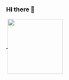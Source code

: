 ### Hi there 👋
<a href="https://github.com/kariSpace">
  <img align="center" height="150px" rc="https://github-readme-stats.vercel.app/api?username=KariSpace&theme=tokyonight&bg_color=0d1117&show_icons=true&hide_border=false&icon_color=58a6ff&title_color=58a6ff" />
</a>
<a href="https://github.com/kariSpace">
  <img align="center"  height="150px" src="https://github-readme-stats.vercel.app/api/top-langs/?username=KariSpace&theme=tokyonight&show_icons=true&hide_border=false&icon_color=58a6ff&title_color=58a6ff&bg_color=0d1117&layout=compact" />
</a>




<!--
**KariSpace/KariSpace** is a ✨ _special_ ✨ repository because its `README.md` (this file) appears on your GitHub profile.

Here are some ideas to get you started:

- 🔭 I’m currently working on ...
- 🌱 I’m currently learning ...
- 👯 I’m looking to collaborate on ...
- 🤔 I’m looking for help with ...
- 💬 Ask me about ...
- 📫 How to reach me: ...
- 😄 Pronouns: ...
- ⚡ Fun fact: ...
-->

